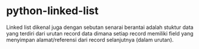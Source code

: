 # python-linked-list
Linked list dikenal juga dengan sebutan senarai berantai adalah stuktur data yang terdiri dari urutan record data dimana setiap record memiliki field yang menyimpan alamat/referensi dari record selanjutnya (dalam urutan).
